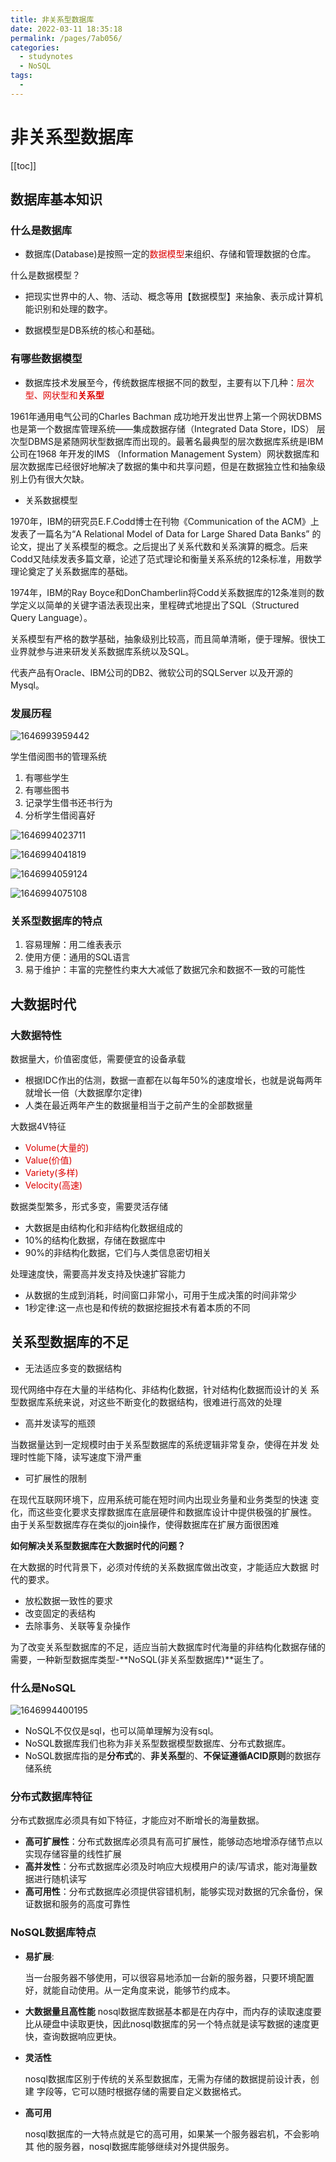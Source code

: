 ```yaml
---
title: 非关系型数据库
date: 2022-03-11 18:35:18
permalink: /pages/7ab056/
categories:
  - studynotes
  - NoSQL
tags:
  - 
---
```

# 非关系型数据库

[[toc]]

## 数据库基本知识

### 什么是数据库

+ 数据库(Database)是按照一定的<font color="#dd0000" >数据模型</font>来组织、存储和管理数据的仓库。

什么是数据模型？

+ 把现实世界中的人、物、活动、概念等用【数据模型】来抽象、表示成计算机能识别和处理的数字。

+ 数据模型是DB系统的核心和基础。

### 有哪些数据模型

+ 数据库技术发展至今，传统数据库根据不同的数型，主要有以下几种：<font color=##dd0000>层次型、网状型和**关系型**</font>

1961年通用电气公司的Charles Bachman 成功地开发出世界上第一个网状DBMS也是第一个数据库管理系统——集成数据存储（Integrated Data Store，IDS）
层次型DBMS是紧随网状型数据库而出现的。最著名最典型的层次数据库系统是IBM 公司在1968 年开发的IMS （Information Management System）网状数据库和层次数据库已经很好地解决了数据的集中和共享问题，但是在数据独立性和抽象级别上仍有很大欠缺。

+ 关系数据模型

1970年，IBM的研究员E.F.Codd博士在刊物《Communication of the ACM》上发表了一篇名为“A Relational Model of Data for Large Shared Data Banks”
的论文，提出了关系模型的概念。之后提出了关系代数和关系演算的概念。后来Codd又陆续发表多篇文章，论述了范式理论和衡量关系系统的12条标准，用数学理论奠定了关系数据库的基础。

1974年，IBM的Ray Boyce和DonChamberlin将Codd关系数据库的12条准则的数学定义以简单的关键字语法表现出来，里程碑式地提出了SQL（Structured Query Language）。

关系模型有严格的数学基础，抽象级别比较高，而且简单清晰，便于理解。很快工业界就参与进来研发关系数据库系统以及SQL。

代表产品有Oracle、IBM公司的DB2、微软公司的SQLServer 以及开源的Mysql。

### 发展历程

![1646993959442](./images/index/01.png)

学生借阅图书的管理系统

1.  有哪些学生
2. 有哪些图书
3. 记录学生借书还书行为
4. 分析学生借阅喜好

![1646994023711](./images/index/02.png)

![1646994041819](./images/index/03.png)

![1646994059124](./images/index/04.png)

![1646994075108](./images/index/05.png)

### 关系型数据库的特点

1. 容易理解：用二维表表示
2. 使用方便：通用的SQL语言
3. 易于维护：丰富的完整性约束大大减低了数据冗余和数据不一致的可能性

## 大数据时代

### 大数据特性

数据量大，价值密度低，需要便宜的设备承载

+ 根据IDC作出的估测，数据一直都在以每年50%的速度增长，也就是说每两年就增长一倍（大数据摩尔定律)
+ 人类在最近两年产生的数据量相当于之前产生的全部数据量

大数据4V特征

+ <font color=##dd0000>Volume(大量的)</font>
+ <font color=##dd0000>Value(价值)</font>
+ <font color=##dd0000>Variety(多样)</font>
+ <font color=##dd0000>Velocity(高速)</font>

数据类型繁多，形式多变，需要灵活存储

+ 大数据是由结构化和非结构化数据组成的
+ 10%的结构化数据，存储在数据库中
+ 90%的非结构化数据，它们与人类信息密切相关

处理速度快，需要高并发支持及快速扩容能力

+ 从数据的生成到消耗，时间窗口非常小，可用于生成决策的时间非常少
+ 1秒定律:这一点也是和传统的数据挖掘技术有着本质的不同

## 关系型数据库的不足

+ 无法适应多变的数据结构

现代网络中存在大量的半结构化、非结构化数据，针对结构化数据而设计的关
系型数据库系统来说，对这些不断变化的数据结构，很难进行高效的处理

+ 高并发读写的瓶颈

当数据量达到一定规模时由于关系型数据库的系统逻辑非常复杂，使得在并发
处理时性能下降，读写速度下滑严重

+ 可扩展性的限制

在现代互联网环境下，应用系统可能在短时间内出现业务量和业务类型的快速
变化，而这些变化要求支撑数据库在底层硬件和数据库设计中提供极强的扩展性。
由于关系型数据库存在类似的join操作，使得数据库在扩展方面很困难

**如何解决关系型数据库在大数据时代的问题？**

 在大数据的时代背景下，必须对传统的关系数据库做出改变，才能适应大数据
时代的要求。

+ 放松数据一致性的要求
+ 改变固定的表结构
+ 去除事务、关联等复杂操作

为了改变关系型数据库的不足，适应当前大数据库时代海量的非结构化数据存储的需要，一种新型数据库类型-**NoSQL(非关系型数据库)**诞生了。

### 什么是NoSQL

![1646994400195](./images/index/09.png)

+ NoSQL不仅仅是sql，也可以简单理解为没有sql。
+ NoSQL数据库我们也称为非关系型数据模型数据库、分布式数据库。
+ NoSQL数据库指的是**分布式**的、**非关系型**的、**不保证遵循ACID原则**的数据存储系统

### 分布式数据库特征

分布式数据库必须具有如下特征，才能应对不断增长的海量数据。

+ **高可扩展性**：分布式数据库必须具有高可扩展性，能够动态地增添存储节点以实现存储容量的线性扩展
+ **高并发性**：分布式数据库必须及时响应大规模用户的读/写请求，能对海量数据进行随机读写
+ **高可用性**：分布式数据库必须提供容错机制，能够实现对数据的冗余备份，保证数据和服务的高度可靠性

### NoSQL数据库特点

+ **易扩展**:

  当一台服务器不够使用，可以很容易地添加一台新的服务器，只要环境配置好，就能自动使用。从一定角度来说，能够节约成本。

+ **大数据量且高性能**
  nosql数据库数据基本都是在内存中，而内存的读取速度要比从硬盘中读取更快，因此nosql数据库的另一个特点就是读写数据的速度更快，查询数据响应更快。

+ **灵活性**

  nosql数据库区别于传统的关系型数据库，无需为存储的数据提前设计表，创建
  字段等，它可以随时根据存储的需要自定义数据格式。

+ **高可用**

  nosql数据库的一大特点就是它的高可用，如果某一个服务器宕机，不会影响其
  他的服务器，nosql数据库能够继续对外提供服务。

<Vssue title="Vssue Demo7"/>

